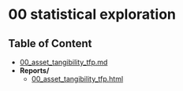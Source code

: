 
# 00 statistical exploration



## Table of Content

 - [00_asset_tangibility_tfp.md](https://github.com/thomaspernet/Financial_dependency_pollution/tree/master/00_asset_tangibility_tfp.md)
 - **Reports/**
   - [00_asset_tangibility_tfp.html](https://htmlpreview.github.io/?https://github.com/thomaspernet/Financial_dependency_pollution/blob/master/Reports/00_asset_tangibility_tfp.html)
